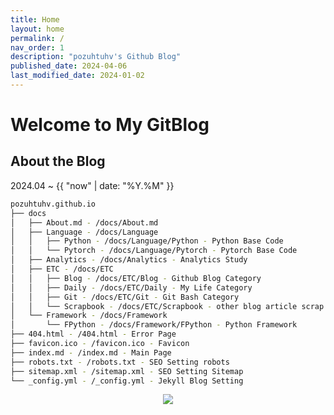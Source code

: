 ```yaml
---
title: Home
layout: home
permalink: /
nav_order: 1
description: "pozuhtuhv's Github Blog"
published_date: 2024-04-06
last_modified_date: 2024-01-02
---
```


# Welcome to My GitBlog

## About the Blog

2024.04 ~ {{ "now" | date: "%Y.%M" }}

```bash
pozuhtuhv.github.io
├── docs
│   ├── About.md - /docs/About.md
│   ├── Language - /docs/Language
│   │   ├── Python - /docs/Language/Python - Python Base Code
│   │   └── Pytorch - /docs/Language/Pytorch - Pytorch Base Code
│   ├── Analytics - /docs/Analytics - Analytics Study
│   ├── ETC - /docs/ETC
│   │   ├── Blog - /docs/ETC/Blog - Github Blog Category
│   │   ├── Daily - /docs/ETC/Daily - My Life Category
│   │   ├── Git - /docs/ETC/Git - Git Bash Category
│   │   └── Scrapbook - /docs/ETC/Scrapbook - other blog article scrap
│   └── Framework - /docs/Framework
│       └── FPython - /docs/Framework/FPython - Python Framework 
├── 404.html - /404.html - Error Page
├── favicon.ico - /favicon.ico - Favicon
├── index.md - /index.md - Main Page
├── robots.txt - /robots.txt - SEO Setting robots
├── sitemap.xml - /sitemap.xml - SEO Setting Sitemap
└── _config.yml - /_config.yml - Jekyll Blog Setting
```

<div align="center"> <img src="https://hits.seeyoufarm.com/api/count/incr/badge.svg?url=https%3A%2F%2Fpozuhtuhv.github.io&count_bg=%2379C83D&title_bg=%23555555&icon=&icon_color=%23E7E7E7&title=This+Page+hits&edge_flat=false"/> </div>